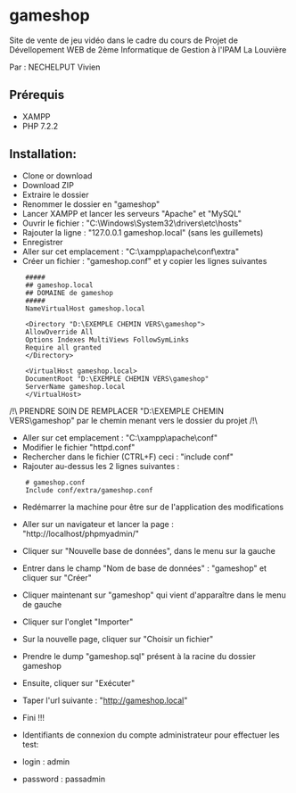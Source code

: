 # gameshop
Site de vente de jeu vidéo dans le cadre du cours de Projet de Dévellopement
WEB de 2ème Informatique de Gestion à l'IPAM La Louvière

Par : NECHELPUT Vivien

Prérequis
--------------------------------
- XAMPP
- PHP 7.2.2

Installation:
--------------------------------
- Clone or download
- Download ZIP
- Extraire le dossier
- Renommer le dossier en "gameshop"
- Lancer XAMPP et lancer les serveurs "Apache" et "MySQL"
- Ouvrir le fichier : "C:\Windows\System32\drivers\etc\hosts"
- Rajouter la ligne : "127.0.0.1 gameshop.local" (sans les guillemets)
- Enregistrer
- Aller sur cet emplacement : "C:\xampp\apache\conf\extra"
- Créer un fichier : "gameshop.conf" et y copier les lignes suivantes

```
    #####
    ## gameshop.local
    ## DOMAINE de gameshop
    #####
    NameVirtualHost gameshop.local

    <Directory "D:\EXEMPLE CHEMIN VERS\gameshop">
    AllowOverride All
    Options Indexes MultiViews FollowSymLinks
    Require all granted
    </Directory>

    <VirtualHost gameshop.local>
    DocumentRoot "D:\EXEMPLE CHEMIN VERS\gameshop"
    ServerName gameshop.local
    </VirtualHost>
  ```

  /!\ PRENDRE SOIN DE REMPLACER "D:\EXEMPLE CHEMIN VERS\gameshop" par le chemin menant vers le dossier du projet /!\

- Aller sur cet emplacement : "C:\xampp\apache\conf"
- Modifier le fichier "httpd.conf"
- Rechercher dans le fichier (CTRL+F) ceci : "include conf"
- Rajouter au-dessus les 2 lignes suivantes :
```
    # gameshop.conf
    Include conf/extra/gameshop.conf
```
- Redémarrer la machine pour être sur de l'application des modifications
- Aller sur un navigateur et lancer la page : "http://localhost/phpmyadmin/"
- Cliquer sur "Nouvelle base de données", dans le menu sur la gauche
- Entrer dans le champ "Nom de base de données" : "gameshop" et cliquer sur "Créer"
- Cliquer maintenant sur "gameshop" qui vient d'apparaître dans le menu de gauche
- Cliquer sur l'onglet "Importer"
- Sur la nouvelle page, cliquer sur "Choisir un fichier"
- Prendre le dump "gameshop.sql" présent à la racine du dossier gameshop
- Ensuite, cliquer sur "Exécuter"
- Taper l'url suivante : "http://gameshop.local"
- Fini !!!


- Identifiants de connexion du compte administrateur pour effectuer les test:
- login : admin
- password : passadmin